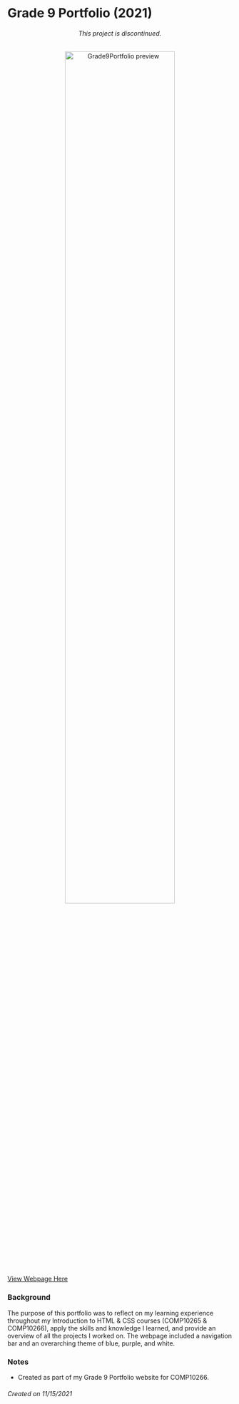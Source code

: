 # Grade 9 Portfolio (2021)
<div align="center">
  <h6>This project is discontinued.</h6>
  <p>
    <img src="https://github.com/JasmineMontrichard/Grade9Portfolio/assets/156850072/2108dfbe-f712-4392-8a18-2baa26ac7207" alt="Grade9Portfolio preview" width="70%" height="70%"/>
  </p>
</div>

[View Webpage Here](https://montricja379codehsme-4348110.codehs.me/index.html)
### Background
The purpose of this portfolio was to reflect on my learning experience throughout my Introduction to HTML & CSS courses (COMP10265 & COMP10266), apply the skills and knowledge I learned, and provide an overview of all the projects I worked on. The webpage included a navigation bar and an overarching theme of blue, purple, and white.

### Notes
* Created as part of my Grade 9 Portfolio website for COMP10266.

###### Created on 11/15/2021
